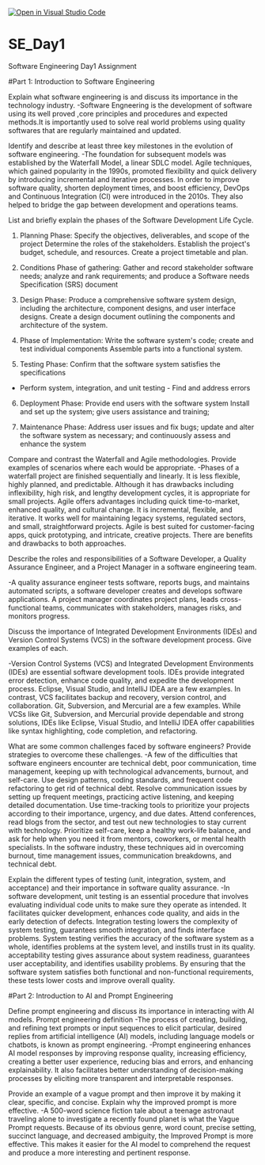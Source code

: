[![Open in Visual Studio Code](https://classroom.github.com/assets/open-in-vscode-2e0aaae1b6195c2367325f4f02e2d04e9abb55f0b24a779b69b11b9e10269abc.svg)](https://classroom.github.com/online_ide?assignment_repo_id=18421940&assignment_repo_type=AssignmentRepo)
# SE_Day1
Software Engineering Day1 Assignment

#Part 1: Introduction to Software Engineering

Explain what software engineering is and discuss its importance in the technology industry.
-Software Engneering is the development of software using its well proved ,core principles and procedures and expected methods.It is importantly used to solve real world problems using quality softwares that are regularly maintained and updated.

Identify and describe at least three key milestones in the evolution of software engineering.
-The foundation for subsequent models was established by the Waterfall Model, a linear SDLC model.  Agile techniques, which gained popularity in the 1990s, promoted flexibility and quick delivery by introducing incremental and iterative processes.  In order to improve software quality, shorten deployment times, and boost efficiency, DevOps and Continuous Integration (CI) were introduced in the 2010s. They also helped to bridge the gap between development and operations teams.

List and briefly explain the phases of the Software Development Life Cycle.
1. Planning Phase: Specify the objectives, deliverables, and scope of the project
 Determine the roles of the stakeholders.
 Establish the project's budget, schedule, and resources.
 Create a project timetable and plan.

 2. Conditions  Phase of gathering: Gather and record stakeholder software needs; analyze and rank requirements; and produce a Software needs Specification (SRS) document

 3. Design Phase: Produce a comprehensive software system design, including the architecture, component designs, and user interface designs.
 Create a design document outlining the components and architecture of the system.

 4. Phase of Implementation: Write the software system's code; create and test individual components
 Assemble parts into a functional system.
5. Testing Phase: Confirm that the software system satisfies the specifications
 - Perform system, integration, and unit testing - Find and address errors

 6. Deployment Phase: Provide end users with the software system
 Install and set up the system; give users assistance and training;

 7. Maintenance Phase: Address user issues and fix bugs; update and alter the software system as necessary; and continuously assess and enhance the system



Compare and contrast the Waterfall and Agile methodologies. Provide examples of scenarios where each would be appropriate.
-Phases of a waterfall project are finished sequentially and linearly.  It is less flexible, highly planned, and predictable.  Although it has drawbacks including inflexibility, high risk, and lengthy development cycles, it is appropriate for small projects.  Agile offers advantages including quick time-to-market, enhanced quality, and cultural change. It is incremental, flexible, and iterative.  It works well for maintaining legacy systems, regulated sectors, and small, straightforward projects.  Agile is best suited for customer-facing apps, quick prototyping, and intricate, creative projects.  There are benefits and drawbacks to both approaches.

Describe the roles and responsibilities of a Software Developer, a Quality Assurance Engineer, and a Project Manager in a software engineering team.

-A quality assurance engineer tests software, reports bugs, and maintains automated scripts, a software developer creates and develops software applications.  A project manager coordinates project plans, leads cross-functional teams, communicates with stakeholders, manages risks, and monitors progress.  

Discuss the importance of Integrated Development Environments (IDEs) and Version Control Systems (VCS) in the software development process. Give examples of each.

-Version Control Systems (VCS) and Integrated Development Environments (IDEs) are essential software development tools.  IDEs provide integrated error detection, enhance code quality, and expedite the development process.  Eclipse, Visual Studio, and IntelliJ IDEA are a few examples.  In contrast, VCS facilitates backup and recovery, version control, and collaboration.  Git, Subversion, and Mercurial are a few examples.  While VCSs like Git, Subversion, and Mercurial provide dependable and strong solutions, IDEs like Eclipse, Visual Studio, and IntelliJ IDEA offer capabilities like syntax highlighting, code completion, and refactoring.

What are some common challenges faced by software engineers? Provide strategies to overcome these challenges.
-A few of the difficulties that software engineers encounter are technical debt, poor communication, time management, keeping up with technological advancements, burnout, and self-care.  Use design patterns, coding standards, and frequent code refactoring to get rid of technical debt.  Resolve communication issues by setting up frequent meetings, practicing active listening, and keeping detailed documentation.  Use time-tracking tools to prioritize your projects according to their importance, urgency, and due dates.  Attend conferences, read blogs from the sector, and test out new technologies to stay current with technology.  Prioritize self-care, keep a healthy work-life balance, and ask for help when you need it from mentors, coworkers, or mental health specialists.  In the software industry, these techniques aid in overcoming burnout, time management issues, communication breakdowns, and technical debt.

Explain the different types of testing (unit, integration, system, and acceptance) and their importance in software quality assurance.
-In software development, unit testing is an essential procedure that involves evaluating individual code units to make sure they operate as intended.  It facilitates quicker development, enhances code quality, and aids in the early detection of defects.  Integration testing lowers the complexity of system testing, guarantees smooth integration, and finds interface problems.  System testing verifies the accuracy of the software system as a whole, identifies problems at the system level, and instills trust in its quality.  acceptability testing gives assurance about system readiness, guarantees user acceptability, and identifies usability problems.  By ensuring that the software system satisfies both functional and non-functional requirements, these tests lower costs and improve overall quality.

#Part 2: Introduction to AI and Prompt Engineering


Define prompt engineering and discuss its importance in interacting with AI models.
Prompt engineering definition
 -The process of creating, building, and refining text prompts or input sequences to elicit particular, desired replies from artificial intelligence (AI) models, including language models or chatbots, is known as prompt engineering.
-Prompt engineering enhances AI model responses by improving response quality, increasing efficiency, creating a better user experience, reducing bias and errors, and enhancing explainability. It also facilitates better understanding of decision-making processes by eliciting more transparent and interpretable responses.


Provide an example of a vague prompt and then improve it by making it clear, specific, and concise. Explain why the improved prompt is more effective.
-A 500-word science fiction tale about a teenage astronaut traveling alone to investigate a recently found planet is what the Vague Prompt requests.  Because of its obvious genre, word count, precise setting, succinct language, and decreased ambiguity, the Improved Prompt is more effective.  This makes it easier for the AI model to comprehend the request and produce a more interesting and pertinent response.
